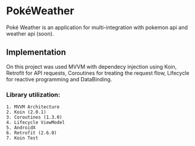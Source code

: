 # PokéWeather

Poké Weather is an application for multi-integration with pokemon api and weather api (soon).

## Implementation

On this project was used MVVM with dependecy injection using Koin, Retrofit for API requests, Coroutines for treating the request flow, Lifecycle for reactive programming and DataBinding.

### Library utilization:
    1. MVVM Architecture
    2. Koin (2.0.1)
    3. Coroutines (1.3.0)
    4. Lifecycle ViewModel
    5. AndroidX
    6. Retrofit (2.6.0)
	7. Koin Test